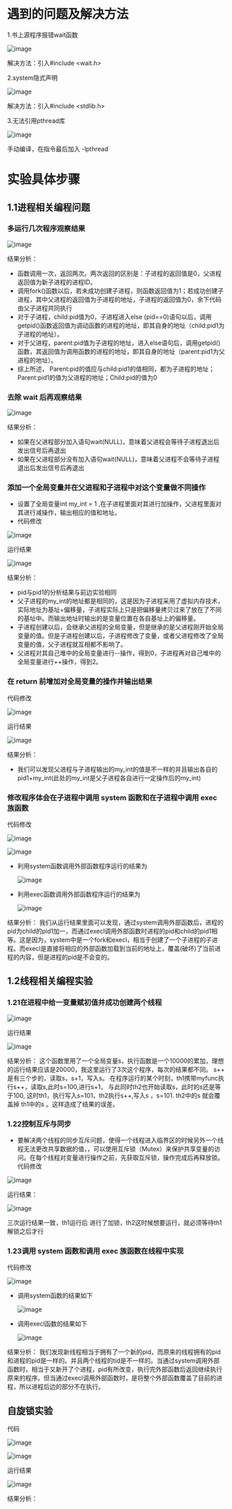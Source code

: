 # 遇到的问题及解决方法
1.书上源程序报错wait函数

![image](https://github.com/774512/774512/assets/148979339/2a18b473-f826-4194-afdc-46d6a59a0ac1)

解决方法：引入#include <wait.h>

2.system隐式声明

![image](https://github.com/774512/774512/assets/148979339/774bd953-e04f-4c14-993f-26b1524391fc)

解决方法：引入#include <stdlib.h>

3.无法引用pthread库

![image](https://github.com/774512/774512/assets/148979339/11179713-a6b6-4bd9-a890-9e3a159e121f)

手动编译，在指令最后加入 -lpthread
# 实验具体步骤
## 1.1进程相关编程问题
### 多运行几次程序观察结果

![image](https://github.com/774512/774512/assets/148979339/7c60fd1e-42f6-43d4-9abb-0366f5bff1d4)

结果分析：
  - 函数调用一次，返回两次。两次返回的区别是：子进程的返回值是0，父进程返回值为新子进程的进程ID。
  - 调用fork()函数以后，若未成功创建子进程，则函数返回值为1；若成功创建子进程，其中父进程的返回值为子进程的地址，子进程的返回值为0，余下代码由父子进程共同执行
  - 对于子进程，child:pid值为0，子进程进入else (pid==0)语句以后，调用getpid()函数返回值为调动函数的进程的地址，即其自身的地址（child:pid1为子进程的地址）。
  - 对于父进程，parent:pid值为子进程的地址，进入else语句后，调用getpid()函数，其返回值为调用函数的进程的地址，即其自身的地址（parent:pid1为父进程的地址）。
  - 综上所述， Parent:pid的值应与child:pid1的值相同，都为子进程的地址； Parent:pid1的值为父进程的地址；Child:pid的值为0
### 去除 wait 后再观察结果

![image](https://github.com/774512/774512/assets/148979339/4014152a-eaa1-4f6f-b3ca-f867adb07b09)

结果分析：
  - 如果在父进程部分加入语句wait(NULL)，意味着父进程会等待子进程退出后发出信号后再退出
  - 如果在父进程部分没有加入语句wait(NULL)，意味着父进程不会等待子进程退出后发出信号后再退出

### 添加一个全局变量并在父进程和子进程中对这个变量做不同操作
- 设置了全局变量int my_int = 1 ,在子进程里面对其进行加操作，父进程里面对其进行减操作，输出相应的值和地址。
- 代码修改

![image](https://github.com/774512/774512/assets/148979339/243feb6d-df43-418b-98e6-23d76a1f36a7)

运行结果

![image](https://github.com/774512/774512/assets/148979339/fb75f790-6827-41e6-9003-674383926b17)

结果分析：
  - pid与pid1的分析结果与前边实验相同
  - 父子进程的my_int的地址都是相同的，这是因为子进程采用了虚拟内存技术，实际地址为基址+偏移量，子进程实际上只是把偏移量拷贝过来了放在了不同的基址中。而输出地址时输出的是变量位置在各自基址上的偏移量。
  - 子进程创建以后，会继承父进程的全局变量，但是继承的是父进程刚开始全局变量的值。但是子进程创建以后，子进程修改了变量，或者父进程修改了全局变量的值，父子进程就互相都不影响了。
  - 父进程对其自己堆中的全局变量进行--操作，得到0，子进程再对自己堆中的全局变量进行++操作，得到2。
###  在 return 前增加对全局变量的操作并输出结果
代码修改

![image](https://github.com/774512/774512/assets/148979339/145599ee-fcfa-4f7f-9702-bac09d0dbcd3)

运行结果

![image](https://github.com/774512/774512/assets/148979339/a0eb5ba1-8835-4ff0-9fa0-101ebaaf41da)

结果分析：
  - 我们可以发现父进程与子进程输出的my_int的值是不一样的并且输出各自的pid1+my_int(此处的my_int是父子进程各自进行一定操作后的my_int)
### 修改程序体会在子进程中调用 system 函数和在子进程中调用 exec 族函数
代码修改

![image](https://github.com/774512/774512/assets/148979339/924fcd80-867f-4202-a051-ee5ded2da09e)

![image](https://github.com/774512/774512/assets/148979339/635b98d3-55ca-4cdc-9a20-fe9479c71a03)

- 利用system函数调用外部函数程序运行的结果为

   ![image](https://github.com/774512/774512/assets/148979339/2f0769c9-5caf-48ae-9b52-b8cbe89f964a)

- 利用exec函数调用外部函数程序运行的结果为

   ![image](https://github.com/774512/774512/assets/148979339/b987f49d-e1d4-4256-9d2d-4e7252c3b09e)

结果分析：
    我们从运行结果里面可以发现，通过system调用外部函数后，进程的pid为child的pid1加一，而通过execl调用外部函数时进程的pid和child的pid1相等。这是因为，system中是一个fork和execl，相当于创建了一个子进程的子进程。而execl是直接将相应的外部函数加载到当前的地址上，覆盖(破坏)了当前进程的内容，但是进程的pid是不会变的。
## 1.2线程相关编程实验
### 1.21在进程中给一变量赋初值并成功创建两个线程

![image](https://github.com/774512/774512/assets/148979339/5dd47a62-4f15-4f4c-bbef-5e30f9daaf1c)

运行结果

![image](https://github.com/774512/774512/assets/148979339/e2c92a21-7933-4ac6-8ace-6e9969d4bc79)

结果分析：
    这个函数里用了一个全局变量s，执行函数是一个10000的累加，理想的运行结果应该是20000，我这里运行了3次这个程序，每次的结果都不同。 
    s++ 是有三个步的，读取s，s+1，写入s。
    在程序运行的某个时刻，th1携带myfunc执行s++，读取s,此时s=100,进行s+1， 与此同时th2也开始读取s，此时的s还是等于100, 这时th1，执行写入s=101，th2执行s++,写入s ，s=101. th2中的s 就会覆盖掉 th1中的s 。这样造成了结果的误差。
### 1.22控制互斥与同步
- 要解决两个线程的同步互斥问题，使得一个线程进入临界区的时候另外一个线程无法更改共享数据的值，，可以使用互斥锁（Mutex）来保护共享变量的访问。在每个线程对变量进行操作之前，先获取互斥锁，操作完成后再释放锁。
代码修改

![image](https://github.com/774512/774512/assets/148979339/64c168ab-a40d-4482-8c73-1cf35f0aedad)

运行结果：

![image](https://github.com/774512/774512/assets/148979339/e018c73d-ab26-424a-84cf-ab19151b7444)

三次运行结果一致，th1运行后 进行了加锁，th2这时候想要运行，就必须等待th1解锁之后才行
### 1.23调用 system 函数和调用 exec 族函数在线程中实现
代码修改

![image](https://github.com/774512/774512/assets/148979339/1c4b8f7e-fc77-4233-b35a-b88146c017c0)

- 调用system函数的结果如下

   ![image](https://github.com/774512/774512/assets/148979339/5bac9334-53eb-4844-ae49-d92bb33ec81a)

- 调用execl函数的结果如下

  ![image](https://github.com/774512/774512/assets/148979339/293a19bf-7583-42e1-84f7-8000f5891722)

结果分析：
    我们发现新线程相当于拥有了一个新的pid，而原来的线程拥有的pid和进程的pid是一样的。并且两个线程的tid是不一样的。当通过system调用外部函数时，相当于又新开了个进程，pid有所改变，执行完外部函数后返回继续执行原来的程序。但当通过execl调用外部函数时，是将整个外部函数覆盖了目前的进程，所以进程后边的部分不在执行。
## 自旋锁实验

代码

![image](https://github.com/774512/774512/assets/148979339/97692981-4099-4f02-b425-04dca9a54e61)

![image](https://github.com/774512/774512/assets/148979339/d29381c5-5a06-41cb-a268-c074343a47e2)

运行结果

![image](https://github.com/774512/774512/assets/148979339/7fd98fbc-c762-4272-9bfb-7471ca4197a3)

结果分析：
    









 






<!---
774512/774512 is a ✨ special ✨ repository because its `README.md` (this file) appears on your GitHub profile.
You can click the Preview link to take a look at your changes.
--->
